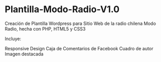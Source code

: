 # Plantilla-Modo-Radio-V1.0
Creación de Plantilla Wordpress para Sitio Web de la radio chilena Modo Radio, hecha con PHP, HTML5 y CSS3

Incluye:

Responsive Design
Caja de Comentarios de Facebook
Cuadro de autor
Imagen destacada
